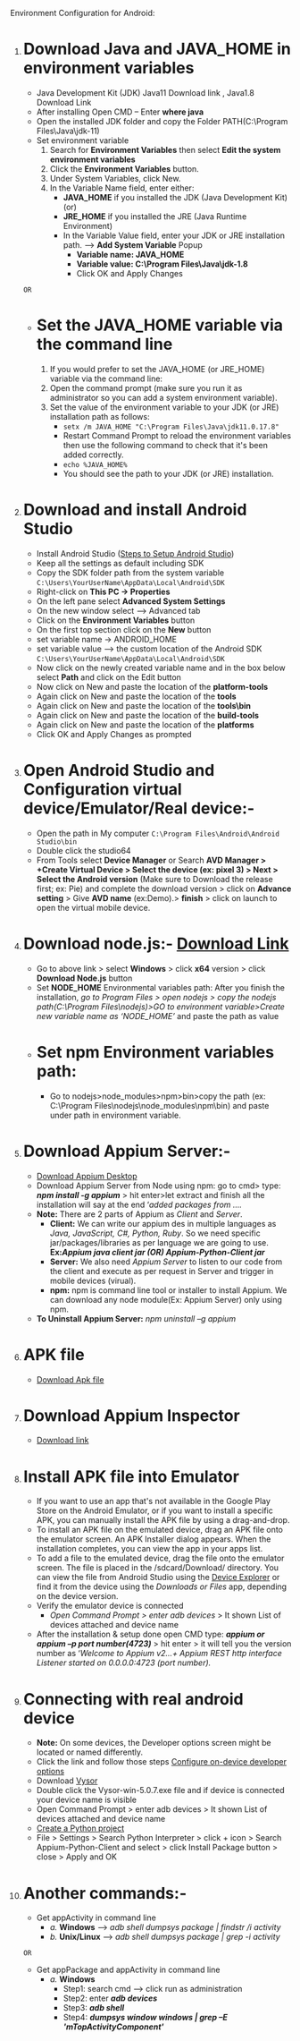 Environment Configuration for Android:

1. # Download Java and JAVA_HOME in environment variables
    - Java Development Kit (JDK) Java11 Download link , Java1.8 Download Link 
    - After installing Open CMD – Enter **where java**
    - Open the installed JDK folder and copy the Folder PATH(C:\Program Files\Java\jdk-11) 
    - Set environment variable 
      1. Search for **Environment Variables** then select **Edit the system environment variables** 
      2. Click the **Environment Variables** button. 
      3. Under System Variables, click New. 
      4. In the Variable Name field, enter either: 
         - **JAVA_HOME** if you installed the JDK (Java Development Kit)
           (or)
         - **JRE_HOME** if you installed the JRE (Java Runtime Environment) 
         - In the Variable Value field, enter your JDK or JRE installation path. 
           --> **Add System Variable** Popup
             - **Variable name: JAVA_HOME**
             - **Variable value: C:\Program Files\Java\jdk-1.8**
             - Click OK and Apply Changes 

    ```OR```

    - # Set the JAVA_HOME variable via the command line 
       1. If you would prefer to set the JAVA_HOME (or JRE_HOME) variable via the command line: 
       2. Open the command prompt (make sure you run it as administrator so you can add a system environment variable). 
       3. Set the value of the environment variable to your JDK (or JRE) installation path as follows: 
          - ```setx /m JAVA_HOME "C:\Program Files\Java\jdk11.0.17.8"```
          - Restart Command Prompt to reload the environment variables then use the following command to check that it's been added correctly.  
          - ```echo %JAVA_HOME%```
          - You should see the path to your JDK (or JRE) installation.  

2. # Download and install Android Studio 
   - Install Android Studio ([Steps to Setup Android Studio](https://developer.android.com/studio/install#windows)) 
   - Keep all the settings as default including SDK 
   - Copy the SDK folder path from the system variable ```C:\Users\YourUserName\AppData\Local\Android\SDK```
   - Right-click on **This PC -> Properties** 
   - On the left pane select **Advanced System Settings**
   - On the new window select 
        --> Advanced tab 
   - Click on the **Environment Variables** button 
   - On the first top section click on the **New** button 
   - set variable name -> ANDROID_HOME 
   - set variable value 
        --> the custom location of the Android SDK ```C:\Users\YourUserName\AppData\Local\Android\SDK``` 
   - Now click on the newly created variable name and in the box below select **Path** and click on the Edit button 
   - Now click on New and paste the location of the **platform-tools** 
   - Again click on New and paste the location of the **tools**  
   - Again click on New and paste the location of the **tools\bin** 
   - Again click on New and paste the location of the **build-tools**
   - Again click on New and paste the location of the **platforms** 
   - Click OK and Apply Changes as prompted 

3. # Open Android Studio and Configuration virtual device/Emulator/Real device:-
   - Open the path in My computer ```C:\Program Files\Android\Android Studio\bin``` 
   - Double click the studio64 
   - From Tools select **Device Manager** or Search **AVD Manager > +Create Virtual Device > Select the device (ex: pixel 3) > Next > Select the Android version** (Make sure to Download the release first; ex: Pie) and complete the download version > click on **Advance setting** > Give **AVD name** (ex:Demo).> **finish** >  click on launch to open the virtual mobile device. 
   
4. # Download node.js:- [Download Link](https://nodejs.org/en/download/prebuilt-installer) 
   - Go to above link > select **Windows** > click **x64** version > click **Download Node.js** button 
   - Set **NODE_HOME** Environmental variables path: After you finish the installation, _go to Program Files > open nodejs > copy the nodejs path(C:\Program Files\nodejs)>GO to environment variable>Create new variable name as ‘NODE_HOME’_ and paste the path as value  
   - # Set npm Environment variables path:  
      -    Go to nodejs>node_modules>npm>bin>copy the path (ex: C:\Program Files\nodejs\node_modules\npm\bin) and paste under path in environment variable. 

5. # Download Appium Server:-
   - [Download Appium Desktop](https://github.com/appium/appium-desktop/releases) 
   - Download Appium Server from Node using npm: go to cmd> type: **_npm install -g appium_** > hit enter>let extract and finish all the installation will say at the end ‘_added packages from …._ 
   - **Note:** There are 2 parts of Appium as _Client_ and _Server_. 
       - **Client:** We can write our appium des in multiple languages as _Java, JavaScript, C#, Python, Ruby_. So we need specific jar/packages/libraries as per language we are going to use. **Ex:_Appium java client jar (OR) Appium-Python-Client jar_** 
       - **Server:** We also need _Appium Server_ to listen to our code from the client and execute as per request in Server and trigger in mobile devices (virual). 
       - **npm:** npm is command line tool or installer to install Appium. We can download any node module(Ex: Appium Server) only using npm. 
   - **To Uninstall Appium Server:** _npm uninstall –g appium_ 

6. # APK file
    - [Download Apk file](https://windows.apkpure.com/) 

7. # Download Appium Inspector 
    - [Download link](https://github.com/appium/appium-inspector/releases) 

8. # Install APK file into Emulator 
   - If you want to use an app that's not available in the Google Play Store on the Android Emulator, or if you want to install a specific APK, you can manually install the APK file by using a drag-and-drop. 
   - To install an APK file on the emulated device, drag an APK file onto the emulator screen. An APK Installer dialog appears. When the installation completes, you can view the app in your apps list. 
   - To add a file to the emulated device, drag the file onto the emulator screen. The file is placed in the /sdcard/Download/ directory. You can view the file from Android Studio using the [Device Explorer](https://developer.android.com/studio/debug/device-file-explorer) or find it from the device using the _Downloads or Files_ app, depending on the device version. 
   - Verify the emulator device is connected 
       - _Open Command Prompt > enter adb devices_ > It shown List of devices attached and device name
   - After the installation & setup done  open CMD type: **_appium or appium –p port number(4723)_** > hit enter > it will tell you the version number as ‘_Welcome to Appium v2…+ Appium REST http interface Listener started on 0.0.0.0:4723 (port number)._ 

9. # Connecting with real android device 
    - **Note:** On some devices, the Developer options screen might be located or named differently.
    - Click the  link and follow those steps [Configure on-device developer options](https://developer.android.com/studio/debug/dev-options#enable)
    - Download [Vysor](https://www.vysor.io/download/?return=https%3A%2F%2Fwww.vysor.io%2F)
    - Double click the Vysor-win-5.0.7.exe file and if device is connected your device name is visible 
    - Open Command Prompt > enter adb devices > It shown List of devices attached and device name 
    - [Create a Python project](https://www.jetbrains.com/help/pycharm/creating-empty-project.html#virtualenv) 
    - File > Settings > Search Python Interpreter > click + icon > Search Appium-Python-Client and select > click Install Package button > close > Apply and OK 

10. # Another commands:- 
    - Get appActivity in command line 
       - _a._ **Windows** --> _adb shell dumpsys package <packageName> | findstr /i activity_ 
       - _b._ **Unix/Linux** --> _adb shell dumpsys package <packageName> | grep -i activity_ 
      
    ```OR```
      
    - Get appPackage and appActivity in command line 
         - _a._ **Windows**
            - Step1: search cmd --> click run as administration 
            - Step2: enter _**adb devices**_ 
            - Step3: _**adb shell**_ 
            - Step4: _**dumpsys window windows | grep –E 'mTopActivityComponent'**_ 

 
